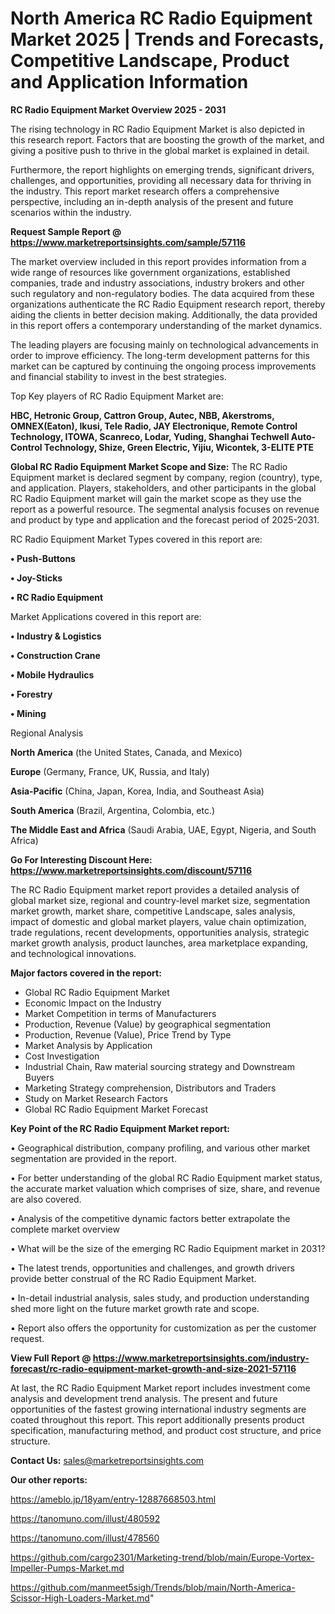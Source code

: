 # North America RC Radio Equipment Market 2025 | Trends and Forecasts, Competitive Landscape, Product and Application Information

<Strong> RC Radio Equipment Market Overview 2025 - 2031</strong>

The rising technology in RC Radio Equipment Market is also depicted in this research report. Factors that are boosting the growth of the market, and giving a positive push to thrive in the global market is explained in detail.

Furthermore, the report highlights on emerging trends, significant drivers, challenges, and opportunities, providing all necessary data for thriving in the industry. This report market research offers a comprehensive perspective, including an in-depth analysis of the present and future scenarios within the industry.

<strong>Request Sample Report @ <a href=https://www.marketreportsinsights.com/sample/57116>https://www.marketreportsinsights.com/sample/57116</a></strong>

The market overview included in this report provides information from a wide range of resources like government organizations, established companies, trade and industry associations, industry brokers and other such regulatory and non-regulatory bodies. The data acquired from these organizations authenticate the RC Radio Equipment research report, thereby aiding the clients in better decision making. Additionally, the data provided in this report offers a contemporary understanding of the market dynamics.

The leading players are focusing mainly on technological advancements in order to improve efficiency. The long-term development patterns for this market can be captured by continuing the ongoing process improvements and financial stability to invest in the best strategies.

Top Key players of RC Radio Equipment Market are:

<strong>HBC, Hetronic Group, Cattron Group, Autec, NBB, Akerstroms, OMNEX(Eaton), Ikusi, Tele Radio, JAY Electronique, Remote Control Technology, ITOWA, Scanreco, Lodar, Yuding, Shanghai Techwell Auto-Control Technology, Shize, Green Electric, Yijiu, Wicontek, 3-ELITE PTE</strong>

<strong><b>Global RC Radio Equipment Market Scope and Size:</b></strong>
The RC Radio Equipment market is declared segment by company, region (country), type, and application. Players, stakeholders, and other participants in the global RC Radio Equipment market will gain the market scope as they use the report as a powerful resource. The segmental analysis focuses on revenue and product by type and application and the forecast period of 2025-2031.

RC Radio Equipment Market Types covered in this report are:

<strong>• Push-Buttons

• Joy-Sticks

• RC Radio Equipment</strong>

Market Applications covered in this report are:

<strong>• Industry & Logistics

• Construction Crane

• Mobile Hydraulics

• Forestry

• Mining</strong> 

Regional Analysis

<strong>North America</strong> (the United States, Canada, and Mexico)

<strong>Europe</strong> (Germany, France, UK, Russia, and Italy)

<strong>Asia-Pacific</strong> (China, Japan, Korea, India, and Southeast Asia)

<strong>South America</strong> (Brazil, Argentina, Colombia, etc.)

<strong>The Middle East and Africa</strong> (Saudi Arabia, UAE, Egypt, Nigeria, and South Africa)

<strong>Go For Interesting Discount Here: <a href=https://www.marketreportsinsights.com/discount/57116>https://www.marketreportsinsights.com/discount/57116</a></strong>

The RC Radio Equipment market report provides a detailed analysis of global market size, regional and country-level market size, segmentation market growth, market share, competitive Landscape, sales analysis, impact of domestic and global market players, value chain optimization, trade regulations, recent developments, opportunities analysis, strategic market growth analysis, product launches, area marketplace expanding, and technological innovations.

<strong><b>Major factors covered in the report:</b></strong>
<ul>
  <li>Global RC Radio Equipment Market </li>
  <li>Economic Impact on the Industry</li>
  <li>Market Competition in terms of Manufacturers</li>
  <li>Production, Revenue (Value) by geographical segmentation</li>
  <li>Production, Revenue (Value), Price Trend by Type</li>
  <li>Market Analysis by Application</li>
  <li>Cost Investigation</li>
  <li>Industrial Chain, Raw material sourcing strategy and Downstream Buyers</li>
  <li>Marketing Strategy comprehension, Distributors and Traders</li>
  <li>Study on Market Research Factors</li>
  <li>Global RC Radio Equipment Market Forecast</li>
</ul>

<strong><b>Key Point of the RC Radio Equipment Market report:</b></strong>

• Geographical distribution, company profiling, and various other market segmentation are provided in the report.

• For better understanding of the global RC Radio Equipment market status, the accurate market valuation which comprises of size, share, and revenue are also covered.

• Analysis of the competitive dynamic factors better extrapolate the complete market overview

• What will be the size of the emerging RC Radio Equipment market in 2031?

• The latest trends, opportunities and challenges, and growth drivers provide better construal of the RC Radio Equipment Market.

• In-detail industrial analysis, sales study, and production understanding shed more light on the future market growth rate and scope.

• Report also offers the opportunity for customization as per the customer request.

<strong><b>View Full Report @ <a href=https://www.marketreportsinsights.com/industry-forecast/rc-radio-equipment-market-growth-and-size-2021-57116>https://www.marketreportsinsights.com/industry-forecast/rc-radio-equipment-market-growth-and-size-2021-57116</a></b></strong>


At last, the RC Radio Equipment Market report includes investment come analysis and development trend analysis. The present and future opportunities of the fastest growing international industry segments are coated throughout this report. This report additionally presents product specification, manufacturing method, and product cost structure, and price structure.

<strong>Contact Us:</strong>
sales@marketreportsinsights.com

<strong>Our other reports:</strong>

<a href=https://ameblo.jp/18yam/entry-12887668503.html>https://ameblo.jp/18yam/entry-12887668503.html</a>

<a href=https://tanomuno.com/illust/480592>https://tanomuno.com/illust/480592</a>

<a href=https://tanomuno.com/illust/478560>https://tanomuno.com/illust/478560</a>

<a href=https://github.com/cargo2301/Marketing-trend/blob/main/Europe-Vortex-Impeller-Pumps-Market.md>https://github.com/cargo2301/Marketing-trend/blob/main/Europe-Vortex-Impeller-Pumps-Market.md</a>

<a href=https://github.com/manmeet5sigh/Trends/blob/main/North-America-Scissor-High-Loaders-Market.md>https://github.com/manmeet5sigh/Trends/blob/main/North-America-Scissor-High-Loaders-Market.md</a>"
